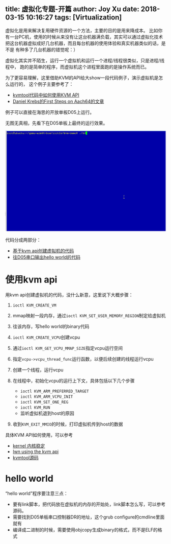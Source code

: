 title: 虚拟化专题-开篇
author: Joy Xu
date: 2018-03-15 10:16:27
tags: [Virtualization]
---

虚拟化是用来解决复用硬件资源的一个方法，主要的目的是用来降成本。
比如你有一台PC机，使用的时候从来没有让这台机器满负载，其实可以通过虚拟化技术
把这台机器虚拟成好几台机器，而且每台机器的使用体验和真实机器类似的话，是不是
有种多了几台机器的错觉呢：）

虚拟化其实并不陌生，运行一个虚拟机和运行一个进程/线程很类似，只是进程/线程中，
跑的是简单的程序，而虚拟机这个进程里面跑的是操作系统而已。

为了更容易理解，这里借助KVM的API给大show一段代码例子，演示虚拟机是怎么运行的，
这个例子主要参考了：
* [kvmtool代码中如何使用KVM API](https://git.kernel.org/pub/scm/linux/kernel/git/will/kvmtool.git/tree/arm/aarch64/kvm-cpu.c)
* [Daniel Krebs的First Steps on Aach64的文章](https://www.daniel-krebs.net/first-steps-on-aach64.html)

例子可以直接在海思的开放单板D05上运行。

无图无真相，先看下在D05单板上最终的运行效果。

![kvm-demo.gif](/images/kvm-demo.gif)

代码分成两部分：
* [基于kvm api创建虚拟机的代码](https://github.com/joyxu/qemu-arm64-box/tree/master/rootfs/kvm-demo)
* [往D05串口输出hello world的代码](https://github.com/joyxu/qemu-arm64-box/tree/master/rootfs/aarch64-hello-world)

# 使用kvm api

用kvm api创建虚拟机的代码，没什么新意，这里说下大概步骤：
1. `ioctl KVM_CREATE_VM`
2. mmap映射一段内存，通过`ioctl KVM_SET_USER_MEMORY_REGION`制定给虚拟机
3. 往该内存，写hello world的binary代码
4. `ioctl KVM_CREATE_VCPU`创建vcpu
5. 通过`ioctl KVM_GET_VCPU_MMAP_SIZE`指定vcpu运行空间
6. 指定`vcpu->vcpu_thread_func`运行函数，以便后续创建的线程运行vcpu
7. 创建一个线程，运行vcpu
8. 在线程中，初始化vcpu的运行上下文，具体包括以下几个步骤
	* `ioctl KVM_ARM_PREFERRED_TARGET`
	* `ioctl KVM_ARM_VCPU_INIT`
	* `ioctl KVM_SET_ONE_REG`
	* `ioctl KVM_RUN`
	* 监听虚拟机退到host的原因

9. 收到`KVM_EXIT_MMIO`的时候，打印虚拟机传到host的数据

具体KVM API如何使用，可以参考
* [kernel 内核稳定](https://www.kernel.org/doc/Documentation/virtual/kvm/api.txt)
* [lwn using the kvm api](https://lwn.net/Articles/658736/)
* [kvmtool源码](https://git.kernel.org/pub/scm/linux/kernel/git/will/kvmtool.git/)

# hello world

“hello world”程序要注意三点：
* 要有link脚本，把代码放在虚拟机的内存的开始处，link脚本怎么写，可以参考源码。
* 需要找到D05单板串口控制器DR的地址，这个grub configure的cmdline里面就有
* 编译成二进制的时候，需要使用objcopy生成binary的格式，而不是ELF的格式

